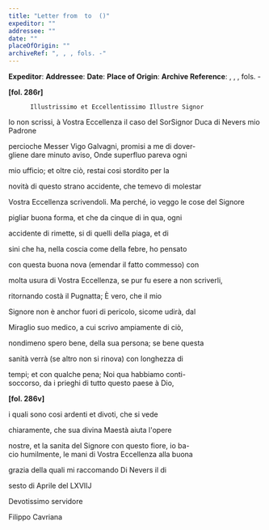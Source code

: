 ```yaml
---
title: "Letter from  to  ()"
expeditor: ""
addressee: ""
date: ""
placeOfOrigin: ""
archiveRef: ", , , fols. -"
---
```


**Expeditor**: 
**Addressee**: 
**Date**: 
**Place of Origin**: 
**Archive Reference**: , , , fols. -


    
      
        
**[fol. 286r]**

        
          Illustrissimo et Eccellentissimo Illustre Signor
        


        
            
Io non scrissi, à Vostra Eccellenza il caso del SorSignor Duca di Nevers mio Padrone
            
percioche Messer Vigo Galvagni, promisi a me di dover-  
gliene dare minuto aviso, Onde superfluo pareva ogni
            
mio ufficio; et oltre ciò, restai cosi stordito per la
            
novità di questo strano accidente, che temevo di molestar
            
Vostra Eccellenza scrivendoli. Ma perché, io veggo le cose del Signore
            
pigliar buona forma, et che da cinque di in qua, ogni
            
accidente di rimette, si di quelli della piaga, et di
            
sini che ha, nella coscia come della febre, ho pensato
            
con questa buona nova (emendar il fatto commesso) con
            
molta usura di Vostra Eccellenza, se pur fu esere a non scriverli,
            
ritornando costà il Pugnatta; È vero, che il mio
            
Signore non è anchor fuori di pericolo, sicome udirà, dal
            
Miraglio suo medico, a cui scrivo ampiamente di ciò,
            
nondimeno spero bene, della sua persona; se bene questa
            
sanità verrà (se altro non si rinova) con longhezza di
            
tempi; et con qualche pena; Noi qua habbiamo conti-  
soccorso, da i prieghi di tutto questo paese à Dio,
        


        
**[fol. 286v]**

        
            
i quali sono cosi ardenti et divoti, che si vede
            
chiaramente, che sua divina Maestà aiuta l'opere
            
nostre, et la sanita del Signore con questo fiore, io ba-  
cio humilmente, le mani di Vostra Eccellenza alla buona
            
grazia della quali mi raccomando Di Nevers il di
            
sesto di Aprile del LXVIIJ
        


        
            
Devotissimo servidore
            
Filippo Cavriana
        


      
    
  